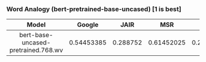 ### Word Analogy (bert-pretrained-base-uncased) [1 is best]
|Model|Google|JAIR|MSR|SAT|SemEval17|
|:--:|:--:|:--:|:--:|:--:|:--:|
|bert-base-uncased-pretrained.768.wv|0.54453385|0.288752|0.61452025|0.27880746|0.2850245|
